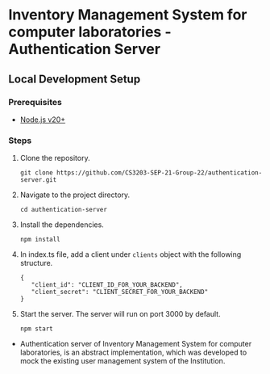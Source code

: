 # Inventory Management System for computer laboratories - Authentication Server

## Local Development Setup

### Prerequisites

- [Node.js v20+](https://nodejs.org/en/download/)

### Steps

1. Clone the repository.

   ```
   git clone https://github.com/CS3203-SEP-21-Group-22/authentication-server.git
   ```

2. Navigate to the project directory.

   ```
   cd authentication-server
   ```

3. Install the dependencies.

   ```
   npm install
   ```

4. In index.ts file, add a client under `clients` object with the following structure.

   ```
   {
      "client_id": "CLIENT_ID_FOR_YOUR_BACKEND",
      "client_secret": "CLIENT_SECRET_FOR_YOUR_BACKEND"
   }
   ```

5. Start the server. The server will run on port 3000 by default.

   ```
   npm start
   ```

- Authentication server of Inventory Management System for computer laboratories, is an abstract implementation, which was developed to mock the existing user management system of the Institution.
